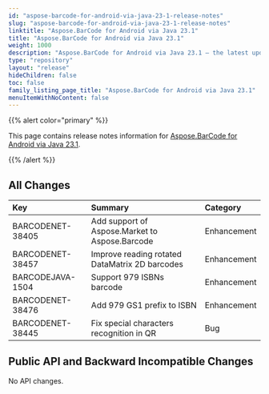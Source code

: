 ```yaml
---
id: "aspose-barcode-for-android-via-java-23-1-release-notes"
slug: "aspose-barcode-for-android-via-java-23-1-release-notes"
linktitle: "Aspose.BarCode for Android via Java 23.1"
title: "Aspose.BarCode for Android via Java 23.1"
weight: 1000
description: "Aspose.BarCode for Android via Java 23.1 – the latest updates and fixes."
type: "repository"
layout: "release"
hideChildren: false
toc: false
family_listing_page_title: "Aspose.BarCode for Android via Java 23.1"
menuItemWithNoContent: false
---
```


{{% alert color="primary" %}} 

This page contains release notes information for [Aspose.BarCode for Android via Java 23.1](https://releases.aspose.com/barcode/androidjava/new-releases/aspose.barcode-for-android-via-java-23.1/).

{{% /alert %}} 
## **All Changes**

|**Key**|**Summary**|**Category**|
| :- | :- | :- |
|BARCODENET-38405|Add support of Aspose.Market to Aspose.Barcode|Enhancement|
|BARCODENET-38457|Improve reading rotated DataMatrix 2D barcodes|Enhancement|
|BARCODEJAVA-1504|Support 979 ISBNs barcode|Enhancement|
|BARCODENET-38476|Add 979 GS1 prefix to ISBN|Enhancement|
|BARCODENET-38445|Fix special characters recognition in QR|Bug|

## **Public API and Backward Incompatible Changes**
No API changes.